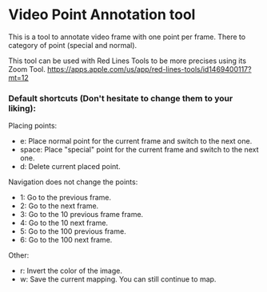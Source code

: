 # Video Point Annotation tool

This is a tool to annotate video frame with one point per frame. There to category of point (special and normal).

This tool can be used with Red Lines Tools to be more precises using its Zoom Tool. https://apps.apple.com/us/app/red-lines-tools/id1469400117?mt=12


### Default shortcuts (Don't hesitate to change them to your liking):
Placing points:
- e: Place normal point for the current frame and switch to the next one.
- space: Place "special" point for the current frame and switch to the next one.
- d: Delete current placed point.

Navigation does not change the points:
- 1: Go to the previous frame.
- 2: Go to the next frame.
- 3: Go to the 10 previous frame frame.
- 4: Go to the 10 next frame.
- 5: Go to the 100 previous frame.
- 6: Go to the 100 next frame.

Other:
- r: Invert the color of the image.
- w: Save the current mapping. You can still continue to map.
